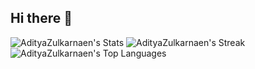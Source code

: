 ## Hi there 👋
![AdityaZulkarnaen's Stats](https://github-readme-stats.vercel.app/api?username=AdityaZulkarnaen&theme=vue-dark&show_icons=true&hide_border=true&count_private=true)
![AdityaZulkarnaen's Streak](https://github-readme-streak-stats.herokuapp.com/?user=AdityaZulkarnaen&theme=vue-dark&hide_border=true)
![AdityaZulkarnaen's Top Languages](https://github-readme-stats.vercel.app/api/top-langs/?username=AdityaZulkarnaen&theme=vue-dark&show_icons=true&hide_border=true&layout=compact)


<!--
**AdityaZulkarnaen/AdityaZulkarnaen** is a ✨ _special_ ✨ repository because its `README.md` (this file) appears on your GitHub profile.

Here are some ideas to get you started:

- 🔭 I’m currently working on ...
- 🌱 I’m currently learning ...
- 👯 I’m looking to collaborate on ...
- 🤔 I’m looking for help with ...
- 💬 Ask me about ...
- 📫 How to reach me: ...
- 😄 Pronouns: ...
- ⚡ Fun fact: ...
-->
